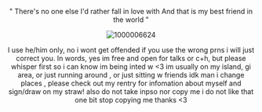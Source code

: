  <p align="center"

" There's no one else I'd rather fall in love with
And that is my best friend in the world "

 <p align="center"

![1000006624](https://github.com/user-attachments/assets/4f012b21-e7b3-4101-b830-e9ba4e6ce3e7)
 <p align="center"
  
‎I use he/him only, no i wont get offended if you use the wrong prns i will just correct you. In words, yes im free and open for talks or c+h, but please whisper first so i can know im being inted w <3 ‎im usually on my island, gi area, or just running around , or just sitting w friends idk man i change places , please check out my rentry for infomation about myself and sign/draw on my straw! also do not take inpso nor copy me i do not like that one bit stop copying me thanks <3

 ‎ ‎ ‎ ‎ ‎ ‎ ‎ ‎ ‎ ‎ ‎ ‎ ‎ ‎ ‎ ‎ ‎ ‎ ‎ ‎ ‎ ‎ ‎ ‎ ‎ ‎ ‎ ‎ ‎ ‎ ‎ ‎  ‎ ‎ ‎ ‎ ‎‎ ‎ ‎ ‎ ‎ ‎ ‎ ‎ ‎ ‎ 

 <p align="center"





